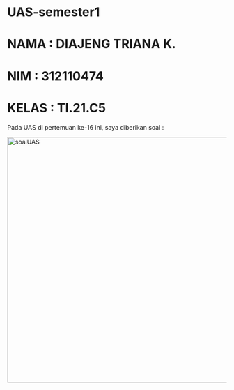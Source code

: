 # UAS-semester1
# NAMA  : DIAJENG TRIANA K.
# NIM   : 312110474
# KELAS : TI.21.C5
Pada UAS di pertemuan ke-16 ini, saya diberikan soal :

<img width="563" alt="soalUAS" src="https://user-images.githubusercontent.com/92905452/149556229-c790141e-09d3-4e86-bc0e-2443a1ad143f.png">

